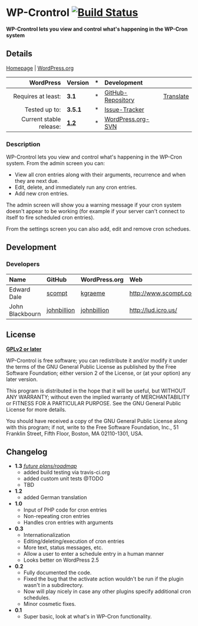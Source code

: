 # WP-Crontrol [![Build Status](https://travis-ci.org/wp-repository/wp-crontrol.png?branch=master)](https://travis-ci.org/wp-repository/wp-crontrol)
__WP-Crontrol lets you view and control what's happening in the WP-Cron system__

## Details
[Homepage][1.1] | [WordPress.org][1.2]

| WordPress					| Version			| *		| Development				|					|
| ----:						| :----				| :---: | :----						| :----				|
| Requires at least:		| __3.1__			| *		| [GitHub-Repository][1.3]	| [Translate][1.7]	|
| Tested up to:				| __3.5.1__			| *		| [Issue-Tracker][1.4]		|					|
| Current stable release:	| __[1.2][1.5]__	| *		| [WordPress.org-SVN][1.6]	|					|

[1.1]: http://www.scompt.com/projects/wp-crontrol
[1.2]: http://wordpress.org/extend/plugins/wp-crontrol/
[1.3]: https://github.com/wp-repository/wp-crontrol
[1.4]: https://github.com/wp-repository/wp-crontrol/issues
[1.5]: https://github.com/wp-repository/wp-crontrol/archive/1.2.zip
[1.6]: http://plugins.trac.wordpress.org/browser/wp-crontrol/
[1.7]: https://translate.foe-services.de/projects/wp-crontrol

### Description
WP-Crontrol lets you view and control what's happening in the WP-Cron system. From the admin screen you can:

 * View all cron entries along with their arguments, recurrence and when they are next due.
 * Edit, delete, and immediately run any cron entries.
 * Add new cron entries.

The admin screen will show you a warning message if your cron system doesn't appear to be working (for example if your server can't connect to itself to fire scheduled cron entries).

From the settings screen you can also add, edit and remove cron schedues.


## Development
### Developers
| Name					| GitHub				| WordPress.org			| Web						| Status				|
| :----					| :----					| :----					| :----						| ----:					|
| Edward Dale			| [scompt][2.1.1]		| [kgraeme][2.1.2]		| http://www.scompt.com/	| Active				|
| John Blackbourn		| [johnbillion][2.2.1]	| [johnbillion][2.2.2]	| http://lud.icro.us/		| Active				|

[2.1.1]: https://github.com/scompt
[2.1.2]: http://profiles.wordpress.org/scompt/
[2.2.1]: https://github.com/johnbillion
[2.2.2]: http://profiles.wordpress.org/johnbillion/


## License
__[GPLv2 or later](http://www.gnu.org/licenses/gpl-2.0.html)__

WP-Crontrol is free software; you can redistribute it and/or
modify it under the terms of the GNU General Public License
as published by the Free Software Foundation; either version 2
of the License, or (at your option) any later version.

This program is distributed in the hope that it will be useful,
but WITHOUT ANY WARRANTY; without even the implied warranty of
MERCHANTABILITY or FITNESS FOR A PARTICULAR PURPOSE.  See the
GNU General Public License for more details.

You should have received a copy of the GNU General Public License
along with this program; if not, write to the Free Software
Foundation, Inc., 51 Franklin Street, Fifth Floor, Boston, MA  02110-1301, USA.


## Changelog
* __1.3__ _[future plans/roadmap][4.1]_
	* added build testing via travis-ci.org
	* added custom unit tests @TODO
	* TBD
* __1.2__
	* added German translation
* __1.0__
	* Input of PHP code for cron entries
	* Non-repeating cron entries
	* Handles cron entries with arguments
* __0.3__
	* Internationalization
	* Editing/deleting/execution of cron entries
	* More text, status messages, etc.
	* Allow a user to enter a schedule entry in a human manner
	* Looks better on WordPress 2.5
* __0.2__
	* Fully documented the code.
	* Fixed the bug that the activate action wouldn't be run if the plugin wasn't in a subdirectory.
	* Now will play nicely in case any other plugins specify additional cron schedules.
	* Minor cosmetic fixes.
* __0.1__
	* Super basic, look at what's in WP-Cron functionality.

[4.1]: https://github.com/wp-repository/wp-crontrol/issues
